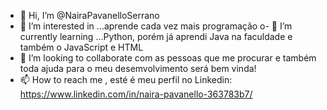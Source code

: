 - 👋 Hi, I’m @NairaPavanelloSerrano
- 👀 I’m interested in ...aprende cada vez mais programação
o- 🌱 I’m currently learning ...Python, porém já aprendi Java na faculdade e também o JavaScript e HTML
- 💞️ I’m looking to collaborate  com as pessoas que me procurar e também toda ajuda para o meu desemvolvimento será bem vinda!
- 📫 How to reach me , esté é meu perfil no Linkedin: https://www.linkedin.com/in/naira-pavanello-363783b7/

<!---
NairaSerrano/NairaSerrano is a ✨ special ✨ repository because its `README.md` (this file) appears on your GitHub profile.
You can click the Preview link to take a look at your changes.
--->
